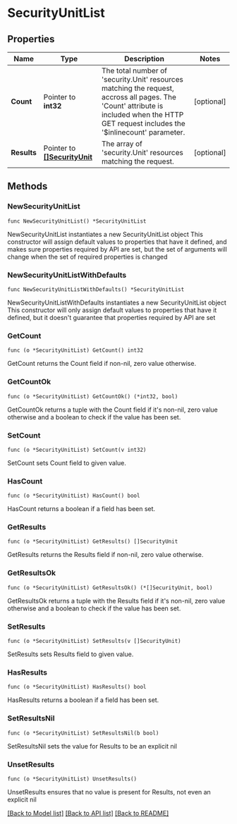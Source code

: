 # SecurityUnitList

## Properties

Name | Type | Description | Notes
------------ | ------------- | ------------- | -------------
**Count** | Pointer to **int32** | The total number of &#39;security.Unit&#39; resources matching the request, accross all pages. The &#39;Count&#39; attribute is included when the HTTP GET request includes the &#39;$inlinecount&#39; parameter. | [optional] 
**Results** | Pointer to [**[]SecurityUnit**](SecurityUnit.md) | The array of &#39;security.Unit&#39; resources matching the request. | [optional] 

## Methods

### NewSecurityUnitList

`func NewSecurityUnitList() *SecurityUnitList`

NewSecurityUnitList instantiates a new SecurityUnitList object
This constructor will assign default values to properties that have it defined,
and makes sure properties required by API are set, but the set of arguments
will change when the set of required properties is changed

### NewSecurityUnitListWithDefaults

`func NewSecurityUnitListWithDefaults() *SecurityUnitList`

NewSecurityUnitListWithDefaults instantiates a new SecurityUnitList object
This constructor will only assign default values to properties that have it defined,
but it doesn't guarantee that properties required by API are set

### GetCount

`func (o *SecurityUnitList) GetCount() int32`

GetCount returns the Count field if non-nil, zero value otherwise.

### GetCountOk

`func (o *SecurityUnitList) GetCountOk() (*int32, bool)`

GetCountOk returns a tuple with the Count field if it's non-nil, zero value otherwise
and a boolean to check if the value has been set.

### SetCount

`func (o *SecurityUnitList) SetCount(v int32)`

SetCount sets Count field to given value.

### HasCount

`func (o *SecurityUnitList) HasCount() bool`

HasCount returns a boolean if a field has been set.

### GetResults

`func (o *SecurityUnitList) GetResults() []SecurityUnit`

GetResults returns the Results field if non-nil, zero value otherwise.

### GetResultsOk

`func (o *SecurityUnitList) GetResultsOk() (*[]SecurityUnit, bool)`

GetResultsOk returns a tuple with the Results field if it's non-nil, zero value otherwise
and a boolean to check if the value has been set.

### SetResults

`func (o *SecurityUnitList) SetResults(v []SecurityUnit)`

SetResults sets Results field to given value.

### HasResults

`func (o *SecurityUnitList) HasResults() bool`

HasResults returns a boolean if a field has been set.

### SetResultsNil

`func (o *SecurityUnitList) SetResultsNil(b bool)`

 SetResultsNil sets the value for Results to be an explicit nil

### UnsetResults
`func (o *SecurityUnitList) UnsetResults()`

UnsetResults ensures that no value is present for Results, not even an explicit nil

[[Back to Model list]](../README.md#documentation-for-models) [[Back to API list]](../README.md#documentation-for-api-endpoints) [[Back to README]](../README.md)


